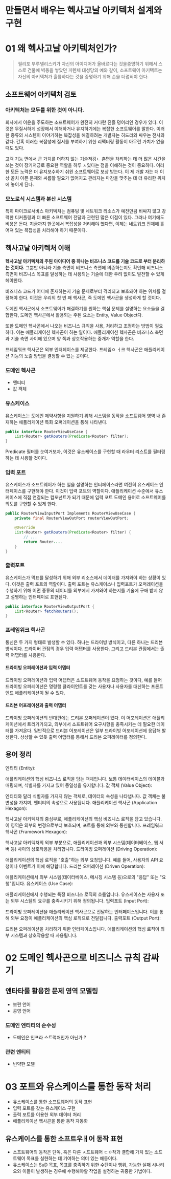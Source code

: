 # 만들면서 배우는 헥사고날 아키텍처 설계와 구현

# 01 왜 헥사고날 아키텍처인가?

> 필리포 부루넬리스키가 자신의 아이디어가 올바르다는 것을증명하기 위해서 스스로 건물에 벽동을 쌓았던 피렌체 대성당의 예와 같이, 소프트웨어 아키텍트는 자신의 아키텍처가 훌륭하다는 것을 증명하기 위해 손을 더렵혀야 한다.

## 소프트웨어 아키텍처 검토

### 아키텍처는 모두를 위한 것이 아니다.

회사에서 이윤을 주도하는 소프트웨어가 완전히 커다란 진흙 덩어리인 경우가 있다. 이것은 무질서하게 성장해서 이해하거나 유지하기에는 복잡한 소프트웨어를 말한다. 이러한 종류의 시스템이 이야기하는 복잡성을 해결하려는 개발자는 히드라와 싸우는 전사와 같다. 간혹 이러한 복잡성에 질서를 부여하기 위한 리팩터링 활동이 아무런 가치가 없을 때도 있다.

고객 기능 면에서 큰 가치를 더하지 않는 기술저깅ㄴ 츤면을 처리하는 데 더 많은 시간을 쓰는 것이 장기저긍로 중요한 역할을 하루 ㅅ있다는 점을 이해하는 것이 중요하다. 이러한 모든 노력은 더 유지보수하기 쉬윈 소프트웨어로 보상 받는다. 이 제 개발 자는 더 이상 골치 아픈 문제와 씨름할 필요가 없어지고 관리자는 마감을 맞추는 데 더 유리한 위치에 놓이게 된다.


### 모노로식 시스템과 분산 시스템

특히 마이크로서비스 아키텍처는 컴퓨팅 및 네트워크 리소스가 예전만큼 비싸지 않고 강력한 디커플링과 더 빠른 소프트웨어 전달과 관련된 많은 이점이 있다. 그러나 여기에도 비용은 든다. 지금까지 한곳에서 복잡성을 처리해야 했다면, 이제는 네트워크 전체에 흩어져 있는 복잡성을 처리해야 하기 때문이다.

## 헥사고날 아키텍처 이해

**헥사고날 아키텍처의 주된 아이디어 중 하나는 비즈니스 코드를 기술 코드로 부터 분리하는 것이다.** 그뿐만 아니라 기술 측면이 비즈니스 측면에 의존하는지도 확인해 비즈니스 측면이 비즈니스 목표를 달성하는 데 사용되는 기술에 대한 우려 없이도 발전할 수 있게 헤야한다. 

비즈니스 코드가 어디에 존재하는지 기술 문제로부터 격리되고 보호돼야 하는 위치를 걸졍해야 한다. 이것은 우리의 첫 번 째 헥사곤, 즉 도메인 헥사곤을 생성하게 할 것이다.

도메인 헥사곤에서 소프트웨어가 해결하기를 원하는 핵심 문제를 설명하는 요소들을 결합한다, 도메인 헥사곤에서 활용되는 주된 요소는 Entity, Value Object다.

또한 도메인 헥사곤에서 나오는 비즈니스 규칙을 사용, 처리하고 조정하는 방법이 필요하다. 이는 애플리케이션 헥사곤이 하는 일이다. 애플리케이션 헥사곤은 비즈니스 측면과 기술 측면 사이에 있으며 양 쪽과 상호작용하는 중개자 역할을 한다.

프레임워크 헥사곤은 외부 인터페이스를 제공한다. 프레임ㅇ ㅓ크 헥사곤은 애플리케이션 기능의 노출 방법을 결정할 수 있는 곳이다.


### 도메인 헥사곤

* 엔티티
* 값 객체

### 유스케이스

유스케이스는 도메인 제약사항을 지원하기 위해 시스템을 동작을 소프트웨어 영역 내 존재하는 애플리케이션 특화 오퍼레이션을 통해 나타낸다.

```java
public interface RouterViewUseCase {
    List<Router> getRouters(Predicate<Router> filter);
}
```
Predicate 필터를 눈여거보자, 이것은 유스케이스를 구현할 때 라우터 리스트를 필터링하는 데 사용할 것이다.


### 입력 포트
유스케이스가 소프트웨어가 하는 일을 설명하는 인터페이스라면 여전히 유스케이스 인터페이스를 구현해야 한다. 이것이 입력 포트의 역할이다. 애플리케이션 수준에서 유스케이스에 직접 연결되는 컴포넌트가 되기 때문에 입력 포트 도메인 용어로 소프트웨어를 의도를 구현할 수 있게 한다.

```java
public RouterViewInputPort Implements RouterViewUseCase {
    private final RouterViewOutPort routerViewOutPort;

    @Override
    List<Router> getRouters(Predicate<Router> filter) {
        // ...
        return Router....
    }
}
```

### 출력포트

유스케이스가 먹표를 달성하기 위해 외부 리소스에서 데이터를 가져와야 하는 상황이 있다. 이것은 출력 포트의 역할이다. 출력 포트는 유스케이스나 입력포트가 오퍼레이션을 수행하기 위해 어떤 종류의 데이터를 외부에서 가져와야 하는지를 기술에 구애 받지 않고 설명하는 인터페이로 표현된다.

```java
public interface RouterViewOutputPort {
    List<Router> fetchRouters();
}
```


### 프레임워크 헥사곤

통신은 두 가지 형태로 발생할 수 있다. 하나는 드라이빙 방식이고, 다른 하나는 드리븐 방식이다. 드라이버 관점의 경우 입력 어댑터를 사용한다. 그리고 드리븐 관점에서는 출력 어뎁터를 사용한다.


#### 드라이빙 오퍼레이션과 입력 어뎁터

드라이빙 오퍼레이션과 입력 어뎁터은 소프트웨어 동작을 요청하는 것이다, 예를 들어 드라이빙 오퍼레이션은 명령행 클라이언트를 갖는 사용자나 사용자를 대신하는 프론트엔드 애플리케이션이 될 수 있다.



#### 드리븐 어포레이션과 출력 어댑터

드라이빙 오퍼레이션의 반대편에는 드리븐 오퍼레이션이 있다. 이 어포레이션은 애플리케이션에서 트리거가되고, 외부에서 소프트웨어 요구사항을 충족시키는 데 필요한 데이터를 가져온다. 일반적으로 드리븐 어포레이션은 일부 드라이빙 어포레이션에 응답해 발생한다. 상상할 수 있듯 출력 어댑터를 통해서 드리븐 오퍼레이터를 정의한다.


## 용어 정리

엔티티 (Entity):

애플리케이션의 핵심 비즈니스 로직을 담는 객체입니다. 보통 데이터베이스의 테이블과 매핑되며, 식별자를 가지고 있어 동일성을 유지합니다.
값 객체 (Value Object):

엔티티와 달리 식별자를 가지지 않는 객체로, 데이터의 속성을 나타냅니다. 값 객체는 불변성을 가지며, 엔티티의 속성으로 사용됩니다.
애플리케이션 헥사곤 (Application Hexagon):

헥사고날 아키텍처의 중심부로, 애플리케이션의 핵심 비즈니스 로직을 담고 있습니다. 이 영역은 외부의 변경으로부터 보호되며, 포트를 통해 외부와 통신합니다.
프레임워크 헥사곤 (Framework Hexagon):

헥사고날 아키텍처의 외부 부분으로, 애플리케이션과 외부 시스템(데이터베이스, 웹 서버 등) 사이의 상호작용을 처리합니다.
드라이빙 오퍼레이션 (Driving Operation):

애플리케이션의 핵심 로직을 "호출"하는 외부 요청입니다. 예를 들어, 사용자의 API 요청이나 이벤트가 이에 해당합니다.
드리븐 오퍼레이션 (Driven Operation):

애플리케이션에서 외부 시스템(데이터베이스, 메시징 시스템 등)으로의 "응답" 또는 "요청"입니다.
유스케이스 (Use Case):

애플리케이션에서 수행되는 특정 비즈니스 로직의 흐름입니다. 유스케이스는 사용자 또는 외부 시스템의 요구를 충족시키기 위해 정의됩니다.
입력포트 (Input Port):

드라이빙 오퍼레이션을 애플리케이션 헥사곤으로 전달하는 인터페이스입니다. 이를 통해 외부 요청이 애플리케이션의 핵심 로직으로 전달됩니다.
출력포트 (Output Port):

드리븐 오퍼레이션을 처리하기 위한 인터페이스입니다. 애플리케이션의 핵심 로직이 외부 시스템과 상호작용할 때 사용됩니다.



# 02 도메인 헥사곤으로 비즈니스 규칙 감싸기

## 앤타타룰 활용한 문제 영역 모델링

* 보편 언어
* 공영 언어

### 도메인 엔티티의 순수성

* 도메인은 인프라 스트럭처인가 아닌가 ?


### 관련 엔티티

* 빈약한 모델


# 03 포트와 유스케이스를 통한 동작 처리

* 유스케이스를 통한 소프트웨어의 동작 표현
* 입력 포트를 갖는 유스케이스 구현
* 출력 포트를 이용한 외부 데이터 처리
* 애플리케이션 헥사곤을 통한 동작 자동화

## 유스케이스를 통한 소프트우ㅐ어 동작 표현

* 소프트웨어의 동작은 단독, 혹은 다른 ㅅ프트웨어 ㄷㅇ작과 결합해 가치 있는 소프트웨어 목표를 실현하는 데 기여하는 의미 있는 해동이다.
* 유스케이스는 SuD 목표, 목표를 충족하기 위한 수단이나 행위, 가능한 실패 시나리오와 이들이 발생하는 경우에 수행해야할 작업을 설정하는 귀중한 기법이다. 